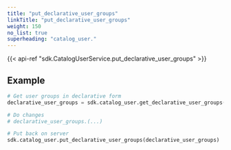 ```yaml
---
title: "put_declarative_user_groups"
linkTitle: "put_declarative_user_groups"
weight: 150
no_list: true
superheading: "catalog_user."
---
```


{{< api-ref "sdk.CatalogUserService.put_declarative_user_groups" >}}

## Example


```python
# Get user groups in declarative form
declarative_user_groups = sdk.catalog_user.get_declarative_user_groups()

# Do changes
# declarative_user_groups.(...)

# Put back on server
sdk.catalog_user.put_declarative_user_groups(declarative_user_groups)
```
